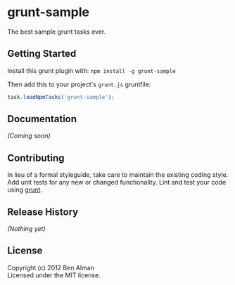 # grunt-sample

The best sample grunt tasks ever.

## Getting Started
Install this grunt plugin with: `npm install -g grunt-sample`

Then add this to your project's `grunt.js` gruntfile:

```javascript
task.loadNpmTasks('grunt-sample');
```

## Documentation
_(Coming soon)_

## Contributing
In lieu of a formal styleguide, take care to maintain the existing coding style. Add unit tests for any new or changed functionality. Lint and test your code using [grunt](https://github.com/cowboy/grunt).

## Release History
_(Nothing yet)_

## License
Copyright (c) 2012 Ben Alman  
Licensed under the MIT license.
